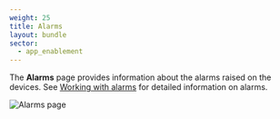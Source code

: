 ```yaml
---
weight: 25
title: Alarms
layout: bundle
sector:
  - app_enablement
---
```


The **Alarms** page provides information about the alarms raised on the devices. See [Working with alarms](/device-management-application/monitoring-and-controlling-devices/#working-with-alarms) for detailed information on alarms.

![Alarms page](/images/users-guide/cockpit/cockpit-alarms-view.png)
